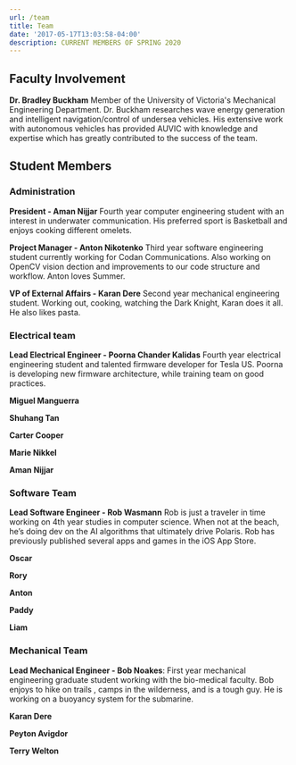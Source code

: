 ```yaml
---
url: /team
title: Team
date: '2017-05-17T13:03:58-04:00'
description: CURRENT MEMBERS OF SPRING 2020
---
```

## Faculty Involvement

**Dr. Bradley Buckham** 
Member of the University of Victoria's Mechanical Engineering Department. Dr. Buckham researches wave energy generation and intelligent navigation/control of undersea vehicles. His extensive work with autonomous vehicles has provided AUVIC with knowledge and expertise which has greatly contributed to the success of the team.

## Student Members

### Administration

**President - Aman Nijjar**
Fourth year computer engineering student with an interest in underwater communication. His preferred sport is Basketball and enjoys cooking different omelets.

**Project Manager - Anton Nikotenko** 
Third year software engineering student currently working for Codan Communications. Also working on OpenCV vision dection and improvements to our code structure and workflow. Anton loves Summer.

**VP of External Affairs - Karan Dere**
Second year mechanical engineering student. Working out, cooking, watching the Dark Knight, Karan does it all. He also likes pasta.

### Electrical team

**Lead Electrical Engineer - Poorna Chander Kalidas**
Fourth year electrical engineering student and talented firmware developer for Tesla US. Poorna is developing new firmware architecture, while training team on good practices.

**Miguel Manguerra**

<!--<p>Second year computer engineering student and hard worker. Quick to learn new things and loves to develop hardware. Enjoys playing team-based video games.</p>
-->

**Shuhang Tan**

<!--<p>Second year electrical engineering student showing dedication and participation. Enjoys playing the piano for friends and family.</p>
-->

**Carter Cooper**

<!--<p>Second year electrical engineering student learning how to program our stm boards and fix power supplies. Hobbies include sitting still and not talking. Big proponent of being a good person.</p>
-->

**Marie Nikkel**

<!--<p>Second year electrical engineering student that is speeding through her career. Marie is developing a PCB to display our submarines status through LEDs!!! and also learning some firmware on the side, with 6 classes to boot! She enjoys living life on the edge with her roomates.</p>
-->

**Aman Nijjar**

### Software Team

**Lead Software Engineer - Rob Wasmann**
Rob is just a traveler in time working on 4th year studies in computer science. When not at the beach, he’s doing dev on the AI algorithms that ultimately drive Polaris. Rob has previously published several apps and games in the iOS App Store.

**Oscar**

**Rory**

**Anton**

**Paddy**

**Liam**

### Mechanical Team

**Lead Mechanical Engineer - Bob Noakes**:
First year mechanical engineering graduate student working with the bio-medical faculty. Bob enjoys to hike on trails , camps in the wilderness, and is a tough guy. He is working on a buoyancy system for the submarine.

**Karan Dere**

**Peyton Avigdor**

**Terry Welton**

<!-- WAY To glitchy, figure out later
## ALUMNI

2000-2020:
\*\*Gabriel Green\*\*,
\*\*Silvano Todesco\*\*,
\*\*Chris Carpenter\*\*,
\*\*Andy Bates\*\*,
\*\*Kiera Lane\*\*,
\*\*Angel Manguerra\*\*,
\*\*Shan Leung\*\*,
\*\*Lyden Carvalhal-Smith\*\*,
\*\*Anuraag Sinha\*\*,
\*\*Keifer Alden\*\*,
\*\*RJ Aujla\*\*
-->

<!-- \\\*\\\*Robert Keen\\\*\\\*
Third year software engineering student establishing and maintaining connections with the UVic administration and outside parties. Currently developing OpenCV algorithms for buoy detection. Enjoys lifting weights and producing cinematic brilliance.
-->

<!--\\\*\\\*Jason McCormick\\\*\\\*:
Third year mechanical engineering student developing a grabber arm for the manipulation tasks of the competition. Enjoys spending time with friends.
-->

<!--\\\*\\\*Kevin House\\\*\\\*
<p>Third year electrical engineering student with a background in construction. Developed the 2019 revision of the hydrophone pre-amplifier with Gabriel Green. Loves making music and DJing.</p>
-->

<!--\\\*\\\*Damon Aknuh\\\*\\\*
<p>Fourth year computer engineering student that formerly working for Intel. Damon likes to meet new people and try different activities. He is also a vegetarian that likes leafy foods, such as salads and spinach.</p>
-->

<!--\\\*\\\*Jason Poon\\\*\\\*
<p>Fourth year computer student working on the RPM controller for the motor controller. Enjoys working for the club and learning new concepts.</p>
-->

<!--\\\*\\\*Alec Cox\\\*\\\*
Fourth year software engineering student developing Polaris's motor control system.
-->

<!--\\\*\\\*Adam Pachecoamit\\\*\\\*: 
First year computer science student who enjoys learning about machine learning and music.</p>
-->

<!--EndFragment-->
